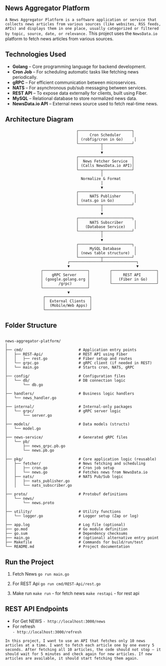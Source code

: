 ## News Aggregator Platform

`A News Aggregator Platform is a software application or service that collects news articles from various sources (like websites, RSS feeds, APIs) and displays them in one place, usually categorized or filtered by topic, source, date, or relevance.`
This project uses the `NewsData.io` platform to fetch news articles from various sources.

## Technologies Used

  - **Golang** – Core programming language for backend development.
  - **Cron Job** – For scheduling automatic tasks like fetching news periodically.
  - **gRPC** – For efficient communication between microservices.
  - **NATS** – For asynchronous pub/sub messaging between services.
  - **REST API** – To expose data externally for clients, built using Fiber.
  - **MySQL** – Relational database to store normalized news data.
  - **NewsData.io API** – External news source used to fetch real-time news.

## Architecture Diagram

```text
                                ┌────────────────────────┐
                                │     Cron Scheduler     │
                                │ (robfig/cron in Go)     │
                                └──────────┬─────────────┘
                                           │
                                           ▼
                                ┌────────────────────────┐
                                │  News Fetcher Service  │
                                │ (Calls NewsData.io API)│
                                └──────────┬─────────────┘
                                           │
                                  Normalize & Format
                                           │
                                           ▼
                                ┌────────────────────────┐
                                │     NATS Publisher      │
                                │ (nats.go in Go)         │
                                └──────────┬─────────────┘
                                           │
                                           ▼
                                ┌────────────────────────┐
                                │     NATS Subscriber     │
                                │   (Database Service)    │
                                └──────────┬─────────────┘
                                           │
                                           ▼
                                ┌────────────────────────┐
                                │     MySQL Database      │
                                │ (news table structure)  │
                                └──────────┬─────────────┘
                            ┌──────────────┴───────────────┐
                            ▼                              ▼
                ┌────────────────────┐         ┌────────────────────┐
                │    gRPC Server     │         │     REST API       │
                │ (google.golang.org │         │   (Fiber in Go)    │
                │       /grpc)       │         └────────────────────┘
                └────────────────────┘
                            ▼
                 ┌────────────────────┐
                 │  External Clients  │
                 │  (Mobile/Web Apps) │
                 └────────────────────┘
```

## Folder Structure

```text 

news-aggregator-platform/
│
├── cmd/                         # Application entry points
│   ├── REST-Api/                # REST API using Fiber
│   │   ├── rest.go              # Fiber setup and routes
│   └── grpc.go                  # gRPC client (if needed in REST)
│   └── main.go                  # Starts cron, NATS, gRPC
│
├── config/                      # Configuration files
│   └── db/                      # DB connection logic
│       └── db.go
│
├── handlers/                    # Business logic handlers
│   └── news_handler.go
│
├── internal/                    # Internal-only packages
│   └── grpc/                    # gRPC server logic
│       └── server.go
│
├── models/                      # Data models (structs)
│   └── model.go
│
├── news-service/                # Generated gRPC files
│   └── pb/
│       ├── news_grpc.pb.go
│       └── news.pb.go
│
├── pkg/                         # Core application logic (reusable)
│   ├── fetcher/                 # News fetching and scheduling
│   │   ├── cron.go              # Cron job setup
│   │   └── news.go              # Fetches news from NewsData.io
│   ├── nats/                    # NATS Pub/Sub logic
│   │   ├── nats_publisher.go
│   │   └── nats_subscriber.go
│
├── proto/                       # Protobuf definitions
│   └── news/
│       └── news.proto
│
├── utility/                     # Utility functions
│   └── logger.go                # Logger setup (Zap or log)
│
├── app.log                      # Log file (optional)
├── go.mod                       # Go module definition
├── go.sum                       # Dependency checksums
├── main.go                      # (optional) alternative entry point
├── Makefile                     # Commands for build/run/test
└── README.md                    # Project documentation
```

## Run the Project 

  1. Fetch News
     `go run main.go`

 2. For REST Api
     `go run cmd/REST-Api/rest.go`
    
 3. Make run
    `make run` - for fetch news
    `make restapi` - for rest api

## REST API Endpoints
  - For Get NEWS
      `- http://localhost:3000/news`
  - For refresh   
      `- http://localhost:3000/refresh`

`In this project, I want to use an API that fetches only 10 news articles at a time. I want to fetch each article one by one every 5 seconds. After fetching all 10 articles, the code should not stop — it should wait for 5 minutes and check again for new articles. If new articles are available, it should start fetching them again.`


  
